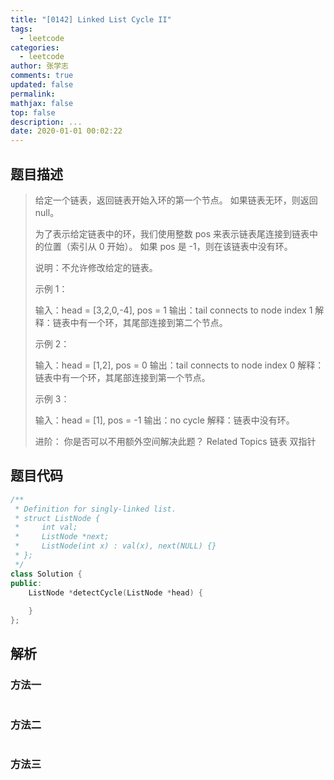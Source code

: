 ```yaml
---
title: "[0142] Linked List Cycle II"
tags:
  - leetcode
categories:
  - leetcode
author: 张学志
comments: true
updated: false
permalink:
mathjax: false
top: false
description: ...
date: 2020-01-01 00:02:22
---
```


## 题目描述

> 给定一个链表，返回链表开始入环的第一个节点。 如果链表无环，则返回 null。 
> 
> 为了表示给定链表中的环，我们使用整数 pos 来表示链表尾连接到链表中的位置（索引从 0 开始）。 如果 pos 是 -1，则在该链表中没有环。 
> 
> 说明：不允许修改给定的链表。 
> 
> 
> 
> 示例 1： 
> 
> 输入：head = [3,2,0,-4], pos = 1
> 输出：tail connects to node index 1
> 解释：链表中有一个环，其尾部连接到第二个节点。
> 
> 
> 
> 
> 示例 2： 
> 
> 输入：head = [1,2], pos = 0
> 输出：tail connects to node index 0
> 解释：链表中有一个环，其尾部连接到第一个节点。
> 
> 
> 
> 
> 示例 3： 
> 
> 输入：head = [1], pos = -1
> 输出：no cycle
> 解释：链表中没有环。
> 
> 
> 
> 
> 
> 
> 进阶： 
> 你是否可以不用额外空间解决此题？ 
> Related Topics 链表 双指针

## 题目代码

```cpp
/**
 * Definition for singly-linked list.
 * struct ListNode {
 *     int val;
 *     ListNode *next;
 *     ListNode(int x) : val(x), next(NULL) {}
 * };
 */
class Solution {
public:
    ListNode *detectCycle(ListNode *head) {
        
    }
};
```

## 解析

### 方法一

```cpp

```

### 方法二

```cpp

```

### 方法三

```cpp

```


